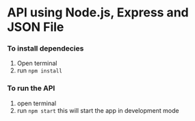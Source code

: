 # API using Node.js, Express and JSON File

### To install dependecies
 1. Open terminal 
 2. run `npm install` 
 ### To run the API
 1. open terminal
 2. run `npm start` this will start the app in development mode
